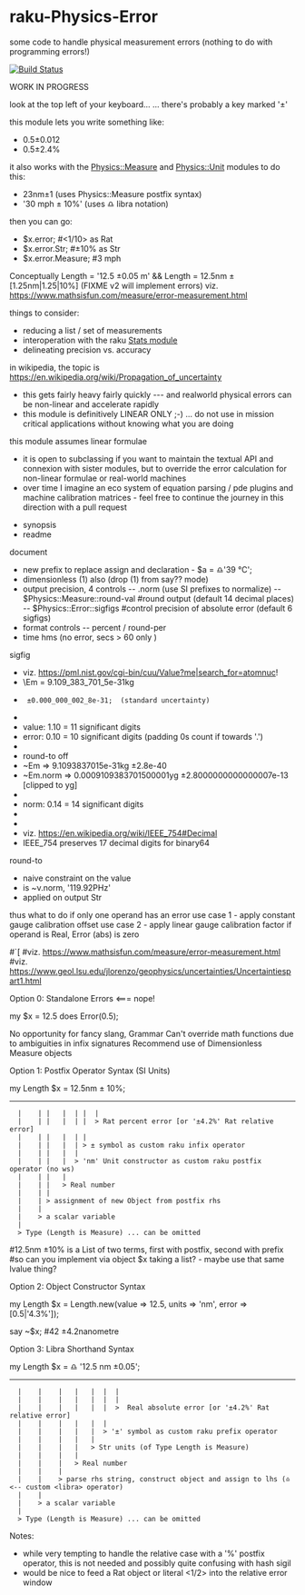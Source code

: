 # raku-Physics-Error
some code to handle physical measurement errors (nothing to do with programming errors!)

[![Build Status](https://app.travis-ci.com/p6steve/raku-Physics-Error.svg?branch=main)](https://app.travis-ci.com/p6steve/raku-Physics-Error)

WORK IN PROGRESS

look at the top left of your keyboard...
... there's probably a key marked '±'

this module lets you write something like:
* 0.5±0.012
* 0.5±2.4%

it also works with the [Physics::Measure](https://github.com/p6steve/raku-Physics-Measure) and [Physics::Unit](https://github.com/p6steve/raku-Physics-Unit) modules to do this:
* 23nm±1            (uses Physics::Measure postfix syntax)
* '30 mph ± 10%'    (uses ♎️ libra notation)

then you can go:
* $x.error;         #<1/10> as Rat
* $x.error.Str;     #±10% as Str 
* $x.error.Measure; #3 mph

Conceptually Length = '12.5 ±0.05 m' && Length = 12.5nm ±[1.25nm|1.25|10%]   (FIXME v2 will implement errors)
viz. https://www.mathsisfun.com/measure/error-measurement.html

things to consider:
* reducing a list / set of measurements
* interoperation with the raku [Stats module](https://github.com/MattOates/Stats)
* delineating precision vs. accuracy

in wikipedia, the topic is https://en.wikipedia.org/wiki/Propagation_of_uncertainty
* this gets fairly heavy fairly quickly --- and realworld physical errors can be non-linear and accelerate rapidly
* this module is definitively LINEAR ONLY ;-) ... do not use in mission critical applications without knowing what you are doing

this module assumes linear formulae
* it is open to subclassing if you want to maintain the textual API and connexion with sister modules, but to override the error calculation for non-linear formulae or real-world machines
* over time I imagine an eco system of equation parsing / pde plugins and machine calibration matrices - feel free to continue the journey in this direction with a pull request



- synopsis
- readme

document
- new prefix to replace assign and declaration - $a = ♎'39 °C';
- dimensionless (1) also (drop (1) from say?? mode)
- output precision, 4 controls
  -- .norm (use SI prefixes to normalize)
  -- $Physics::Measure::round-val #round output (default 14 decimal places)
  -- $Physics::Error::sigfigs #control precision of absolute error (default 6 sigfigs)
- format controls
  -- percent / round-per
- time hms (no error, secs > 60 only )

sigfig
- viz. https://pml.nist.gov/cgi-bin/cuu/Value?me|search_for=atomnuc!
- \Em = 9.109_383_701_5e-31kg
-      ±0.000_000_002_8e-31;  (standard uncertainty)
-
- value: 1.10 = 11 significant digits
- error: 0.10 = 10 significant digits (padding 0s count if towards '.')
-
- round-to off
- ~Em      => 9.1093837015e-31kg ±2.8e-40
- ~Em.norm => 0.0009109383701500001yg ±2.8000000000000007e-13   [clipped to yg]
-
- norm:  0.14 = 14 significant digits
-
-
- viz. https://en.wikipedia.org/wiki/IEEE_754#Decimal
- IEEE_754 preserves 17 decimal digits for binary64


round-to
- naive constraint on the value
- is ~ν.norm, '119.92PHz'
- applied on output Str

thus
what to do if only one operand has an error
use case 1 - apply constant gauge calibration offset
use case 2 - apply linear gauge calibration factor
if operand is Real, Error (abs) is zero



#`[
#viz. https://www.mathsisfun.com/measure/error-measurement.html
#viz. https://www.geol.lsu.edu/jlorenzo/geophysics/uncertainties/Uncertaintiespart1.html

Option 0: Standalone Errors   <=== nope!

my $x = 12.5 does Error(0.5);

No opportunity for fancy slang, Grammar
Can't override math functions due to ambiguities in infix signatures
Recommend use of Dimensionless Measure objects

Option 1: Postfix Operator Syntax (SI Units)

my Length $x = 12.5nm ± 10%;
   ------ -- - ------ - ---
      |    | |   |  | |  |
      |    | |   |  | |  > Rat percent error [or '±4.2%' Rat relative error]
      |    | |   |  | |
      |    | |   |  | > ± symbol as custom raku infix operator
      |    | |   |  |
      |    | |   |  > 'nm' Unit constructor as custom raku postfix operator (no ws)
      |    | |   |
      |    | |   > Real number
      |    | |
      |    | > assignment of new Object from postfix rhs
      |    |
      |    > a scalar variable
      |
      > Type (Length is Measure) ... can be omitted

#12.5nm ±10% is a List of two terms, first with postfix, second with prefix
#so can you implement via object $x taking a list? - maybe use that same lvalue thing?

Option 2: Object Constructor Syntax

my Length $x = Length.new(value => 12.5, units => 'nm', error => [0.5|'4.3%']);

say ~$x; #42 ±4.2nanometre


Option 3: Libra Shorthand Syntax

my Length $x = ♎️ '12.5 nm ±0.05';
   ------ --   --  ---- -- -----
      |    |    |   |   |  |  |
      |    |    |   |   |  |  |
      |    |    |   |   |  |  >  Real absolute error [or '±4.2%' Rat relative error]
      |    |    |   |   |  |
      |    |    |   |   |  > '±' symbol as custom raku prefix operator
      |    |    |   |   |
      |    |    |   |   > Str units (of Type Length is Measure)
      |    |    |   |
      |    |    |   > Real number
      |    |    |
      |    |    > parse rhs string, construct object and assign to lhs (♎️ <-- custom <libra> operator)
      |    |
      |    > a scalar variable
      |
      > Type (Length is Measure) ... can be omitted




Notes:
- while very tempting to handle the relative case with a '%' postfix operator, this is not needed and possibly quite confusing with hash sigil
- would be nice to feed a Rat object or literal <1/2> into the relative error window


